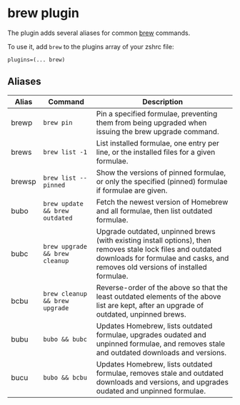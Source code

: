 # brew plugin

The plugin adds several aliases for common [brew](https://brew.sh) commands.

To use it, add `brew` to the plugins array of your zshrc file:
```
plugins=(... brew)
```

## Aliases

| Alias  | Command              | Description   |
|--------|----------------------|---------------|
| brewp  | `brew pin`           | Pin a specified formulae, preventing them from being upgraded when issuing the brew upgrade <formulae> command. |
| brews  | `brew list -1`       | List installed formulae, one entry per line, or the installed files for a given formulae. |
| brewsp | `brew list --pinned` | Show the versions of pinned formulae, or only the specified (pinned) formulae if formulae are given. |
| bubo   | `brew update && brew outdated` | Fetch the newest version of Homebrew and all formulae, then list outdated formulae. |
| bubc   | `brew upgrade && brew cleanup` | Upgrade outdated, unpinned brews (with existing install options), then removes stale lock files and outdated downloads for formulae and casks, and removes old versions of installed formulae. |
| bcbu   | `brew cleanup && brew upgrade` | Reverse-order of the above so that the least outdated elements of the above list are kept, after an upgrade of outdated, unpinned brews. |
| bubu   | `bubo && bubc`       | Updates Homebrew, lists outdated formulae, upgrades oudated and unpinned formulae, and removes stale and outdated downloads and versions. |
| bucu   | `bubo && bcbu`       | Updates Homebrew, lists outdated formulae, removes stale and outdated downloads and versions, and upgrades oudated and unpinned formulae. |
